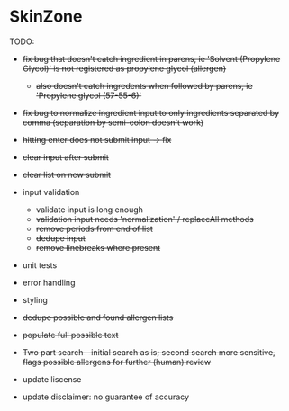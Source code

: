 # SkinZone


TODO: 
- ~~fix bug that doesn't catch ingredient in parens, ie 'Solvent (Propylene Glycol)' is not registered as propylene glycol (allergen)~~
    - ~~also doesn't catch ingredents when followed by parens, ie 'Propylene glycol (57-55-6)'~~
- ~~fix bug to normalize ingredient input to only ingredients separated by comma (separation by semi-colon doesn't work)~~
- ~~hitting enter does not submit input -> fix~~
- ~~clear input after submit~~
- ~~clear list on new submit~~
- input validation
    - ~~validate input is long enough~~
    - ~~validation input needs 'normalization' / replaceAll methods~~
    - ~~remove periods from end of list~~
    - ~~dedupe input~~
    - ~~remove linebreaks where present~~
- unit tests
- error handling
- styling
- ~~dedupe possible and found allergen lists~~
- ~~populate full possible text~~

- ~~Two part search - initial search as is; second search more sensitive, flags possible allergens for further (human) review~~
- update liscense
- update disclaimer: no guarantee of accuracy
